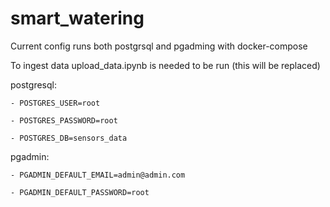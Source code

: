 # smart_watering

Current config runs both postgrsql and pgadming with docker-compose

To ingest data upload_data.ipynb is needed to be run (this will be replaced)

postgresql:

    - POSTGRES_USER=root

    - POSTGRES_PASSWORD=root

    - POSTGRES_DB=sensors_data


pgadmin:

    - PGADMIN_DEFAULT_EMAIL=admin@admin.com
    
    - PGADMIN_DEFAULT_PASSWORD=root
